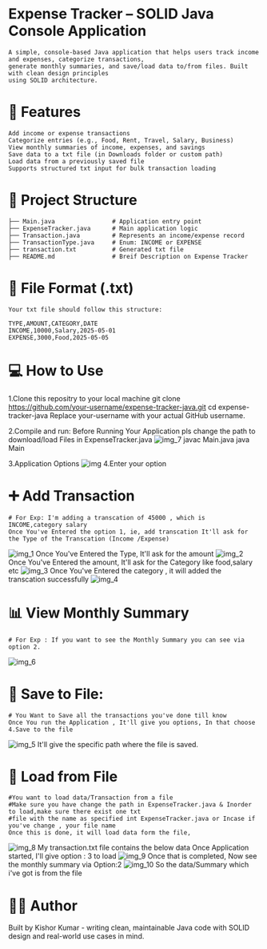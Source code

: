 
# Expense Tracker – SOLID Java Console Application
    A simple, console-based Java application that helps users track income and expenses, categorize transactions,
    generate monthly summaries, and save/load data to/from files. Built with clean design principles
    using SOLID architecture.
# 🚀 Features
    Add income or expense transactions
    Categorize entries (e.g., Food, Rent, Travel, Salary, Business)
    View monthly summaries of income, expenses, and savings
    Save data to a txt file (in Downloads folder or custom path)
    Load data from a previously saved file
    Supports structured txt input for bulk transaction loading

# 📂 Project Structure
    ├── Main.java                # Application entry point
    ├── ExpenseTracker.java      # Main application logic
    ├── Transaction.java         # Represents an income/expense record
    ├── TransactionType.java     # Enum: INCOME or EXPENSE
    ├── transaction.txt          # Generated txt file
    ├── README.md                # Breif Description on Expense Tracker
# 📄 File Format (.txt)
    Your txt file should follow this structure:

    TYPE,AMOUNT,CATEGORY,DATE
    INCOME,10000,Salary,2025-05-01
    EXPENSE,3000,Food,2025-05-05

# ‍💻 How to Use
1.Clone this repositry to your local machine
    git clone https://github.com/your-username/expense-tracker-java.git
    cd expense-tracker-java
Replace your-username with your actual GitHub username.

2.Compile and run:
    Before Running Your Application pls change the path to download/load Files in ExpenseTracker.java
![img_7](https://github.com/user-attachments/assets/c6dd7b5f-cac2-41f9-b2c6-21bea3bcdae0)
    javac Main.java
    java Main

3.Application Options
![img](https://github.com/user-attachments/assets/554e60f8-73a0-4e80-9507-b6349007c3cd)
4.Enter your option
# ➕ Add Transaction
    # For Exp: I'm adding a transcation of 45000 , which is INCOME,category salary
    Once You've Entered the option 1, ie, add transcation It'll ask for the Type of the Transcation (Income /Expense)
![img_1](https://github.com/user-attachments/assets/0053b1e6-4cc6-48d5-b980-b777cabc06c5)
    Once You've Entered the Type, It'll ask for the amount
![img_2](https://github.com/user-attachments/assets/7ce1de41-2b7f-4a11-8c70-4e9cfb5c9f2c)
    Once You've Entered the amount, It'll ask for the Category like food,salary etc
![img_3](https://github.com/user-attachments/assets/5eb72e5b-6227-4a42-b2e7-dcbe1d6ce1db)
    Once You've Entered the category , it will added the transcation successfully
![img_4](https://github.com/user-attachments/assets/709412ab-7f4f-4807-a43d-5744dfbe1dc3)

# 📊 View Monthly Summary 
    # For Exp : If you want to see the Monthly Summary you can see via option 2.
![img_6](https://github.com/user-attachments/assets/96c24d91-7d33-4bdc-9e3f-826b0ab3cad0)

# 💾 Save to File:
    # You Want to Save all the transactions you've done till know
    Once You run the Application , It'll give you options, In that choose 4.Save to the file
![img_5](https://github.com/user-attachments/assets/567e122f-4f0a-4829-9bef-48b7c9f9d341)
It'll give the specific path where the file is saved.

# 📂 Load from File
    #You want to load data/Transaction from a file 
    #Make sure you have change the path in ExpenseTracker.java & Inorder to load,make sure there exist one txt
    #file with the name as specified int ExpenseTracker.java or Incase if you've change , your file name
    Once this is done, it will load data form the file, 
![img_8](https://github.com/user-attachments/assets/0b0d07cc-23c4-41b9-bb2e-1fa2eb4e2ee6)
    My transaction.txt file contains the below data 
    Once Application started, I'll give option : 3 to load
![img_9](https://github.com/user-attachments/assets/90c0a3ae-971d-412b-b86a-6f61ecf6bec8)
    Once that is completed, Now see the monthly summary via Option:2
![img_10](https://github.com/user-attachments/assets/cbd7abfe-7835-4ecf-8176-6c65376c5304)
    So the data/Summary which i've got is from the file 

# 👨‍💻 Author
Built by Kishor Kumar - writing clean, maintainable Java code with SOLID design and real-world use cases in mind.

    

